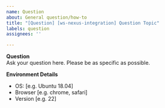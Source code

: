 ```yaml
---
name: Question
about: General question/how-to
title: "[Question] [ws-nexus-integration] Question Topic"
labels: question
assignees: ''

---
```


**Question**  
Ask your question here. Please be as specific as possible.

**Environment Details**  
 - OS: [e.g. Ubuntu 18.04]
 - Browser [e.g. chrome, safari]
 - Version [e.g. 22]

